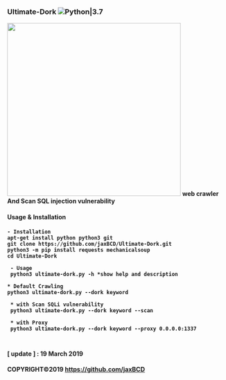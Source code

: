 
### Ultimate-Dork ![Python|3.7](https://img.shields.io/badge/Python-3.7-blue.svg)
<img src="lib/Ultimate-Dork.png" width="400" height="400">
<b>web crawler And Scan SQL injection vulnerability<b><br>
 
#### Usage & Installation
```
- Installation
apt-get install python python3 git
git clone https://github.com/jaxBCD/Ultimate-Dork.git
python3 -m pip install requests mechanicalsoup 
cd Ultimate-Dork

 - Usage 
 python3 ultimate-dork.py -h *show help and description
 
* Default Crawling
python3 ultimate-dork.py --dork keyword 
 
 * with Scan SQLi vulnerability
 python3 ultimate-dork.py --dork keyword --scan

 * with Proxy
 python3 ultimate-dork.py --dork keyword --proxy 0.0.0.0:1337
 
 
```
 <b>[ update ] :</b> 19 March 2019
 
#### COPYRIGHT©2019 https://github.com/jaxBCD
